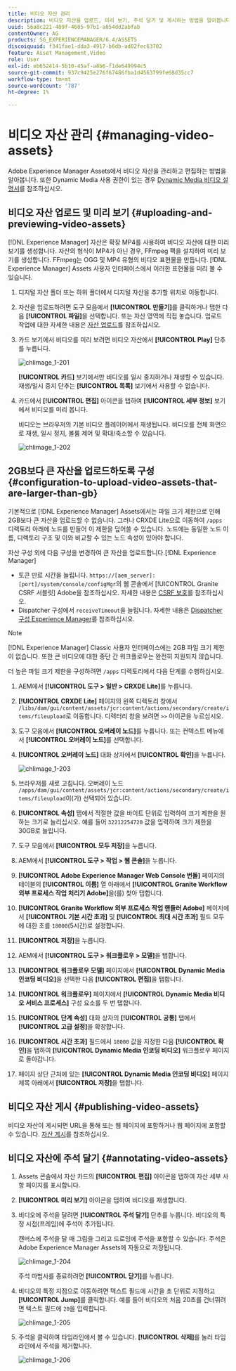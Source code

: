 ```yaml
---
title: 비디오 자산 관리
description: 비디오 자산을 업로드, 미리 보기, 주석 달기 및 게시하는 방법을 알아봅니다.
uuid: 56a8c221-409f-4605-97b1-a054dd2abfab
contentOwner: AG
products: SG_EXPERIENCEMANAGER/6.4/ASSETS
discoiquuid: f341fae1-dda3-4917-b6db-ad02fec63702
feature: Asset Management,Video
role: User
exl-id: eb652414-5b10-45af-a8b6-f1de649994c5
source-git-commit: 937c9425e276f67486fba1d4563799fe68d35cc7
workflow-type: tm+mt
source-wordcount: '787'
ht-degree: 1%

---
```


# 비디오 자산 관리 {#managing-video-assets}

Adobe Experience Manager Assets에서 비디오 자산을 관리하고 편집하는 방법을 알아봅니다. 또한 Dynamic Media 사용 권한이 있는 경우 [Dynamic Media 비디오 설명서](video.md)를 참조하십시오.

## 비디오 자산 업로드 및 미리 보기 {#uploading-and-previewing-video-assets}

[!DNL Experience Manager] 자산은 확장 MP4를 사용하여 비디오 자산에 대한 미리 보기를 생성합니다. 자산의 형식이 MP4가 아닌 경우, FFmpeg 팩을 설치하여 미리 보기를 생성합니다. FFmpeg는 OGG 및 MP4 유형의 비디오 표현물을 만듭니다. [!DNL Experience Manager] Assets 사용자 인터페이스에서 이러한 표현물을 미리 볼 수 있습니다.

1. 디지털 자산 폴더 또는 하위 폴더에서 디지털 자산을 추가할 위치로 이동합니다.
1. 자산을 업로드하려면 도구 모음에서 **[!UICONTROL 만들기]**&#x200B;를 클릭하거나 탭한 다음 **[!UICONTROL 파일]**&#x200B;을 선택합니다. 또는 자산 영역에 직접 놓습니다. 업로드 작업에 대한 자세한 내용은 [자산 업로드](managing-assets-touch-ui.md#uploading-assets)를 참조하십시오.
1. 카드 보기에서 비디오를 미리 보려면 비디오 자산에서 **[!UICONTROL Play]** 단추를 누릅니다.

   ![chlimage_1-201](assets/chlimage_1-201.png)

   **[!UICONTROL 카드]** 보기에서만 비디오를 일시 중지하거나 재생할 수 있습니다. 재생/일시 중지 단추는 **[!UICONTROL 목록]** 보기에서 사용할 수 없습니다.

1. 카드에서 **[!UICONTROL 편집]** 아이콘을 탭하여 **[!UICONTROL 세부 정보]** 보기에서 비디오를 미리 봅니다.

   비디오는 브라우저의 기본 비디오 플레이어에서 재생됩니다. 비디오를 전체 화면으로 재생, 일시 정지, 볼륨 제어 및 확대/축소할 수 있습니다.

   ![chlimage_1-202](assets/chlimage_1-202.png)

## 2GB보다 큰 자산을 업로드하도록 구성 {#configuration-to-upload-video-assets-that-are-larger-than-gb}

기본적으로 [!DNL Experience Manager] Assets에서는 파일 크기 제한으로 인해 2GB보다 큰 자산을 업로드할 수 없습니다. 그러나 CRXDE Lite으로 이동하여 `/apps` 디렉토리 아래에 노드를 만들어 이 제한을 덮어쓸 수 있습니다. 노드에는 동일한 노드 이름, 디렉토리 구조 및 이와 비교할 수 있는 노드 속성이 있어야 합니다.

자산 구성 외에 다음 구성을 변경하여 큰 자산을 업로드합니다.[!DNL Experience Manager]

* 토큰 만료 시간을 늘립니다. `https://[aem_server]:[port]/system/console/configMgr`의 웹 콘솔에서 [!UICONTROL Granite CSRF 서블릿] Adobe을 참조하십시오. 자세한 내용은 [CSRF 보호](/help/sites-developing/csrf-protection.md)를 참조하십시오.
* Dispatcher 구성에서 `receiveTimeout`을 늘립니다. 자세한 내용은 [Dispatcher 구성 Experience Manager](https://experienceleague.adobe.com/docs/experience-manager-dispatcher/using/configuring/dispatcher-configuration.html#renders-options)를 참조하십시오.

>[!NOTE]
>
>[!DNL Experience Manager] Classic 사용자 인터페이스에는 2GB 파일 크기 제한이 없습니다. 또한 큰 비디오에 대한 종단 간 워크플로우는 완전히 지원되지 않습니다.

더 높은 파일 크기 제한을 구성하려면 `/apps` 디렉토리에서 다음 단계를 수행하십시오.

1. AEM에서 **[!UICONTROL 도구 > 일반 > CRXDE Lite]**&#x200B;를 누릅니다.
1. **[!UICONTROL CRXDE Lite]** 페이지의 왼쪽 디렉토리 창에서 `/libs/dam/gui/content/assets/jcr:content/actions/secondary/create/items/fileupload`로 이동합니다. 디렉터리 창을 보려면 `>>` 아이콘을 누르십시오.
1. 도구 모음에서 **[!UICONTROL 오버레이 노드]**&#x200B;를 누릅니다. 또는 컨텍스트 메뉴에서 **[!UICONTROL 오버레이 노드]**&#x200B;를 선택합니다.
1. **[!UICONTROL 오버레이 노드]** 대화 상자에서 **[!UICONTROL 확인]**&#x200B;을 누릅니다.

   ![chlimage_1-203](assets/chlimage_1-203.png)

1. 브라우저를 새로 고칩니다. 오버레이 노드 `/apps/dam/gui/content/assets/jcr:content/actions/secondary/create/items/fileupload`이(가) 선택되어 있습니다.
1. **[!UICONTROL 속성]** 탭에서 적절한 값을 바이트 단위로 입력하여 크기 제한을 원하는 크기로 늘리십시오. 예를 들어 `32212254720` 값을 입력하여 크기 제한을 30GB로 늘립니다.

1. 도구 모음에서 **[!UICONTROL 모두 저장]**&#x200B;을 누릅니다.
1. AEM에서 **[!UICONTROL 도구 > 작업 > 웹 콘솔]**&#x200B;을 누릅니다.
1. **[!UICONTROL Adobe Experience Manager Web Console 번들]** 페이지의 테이블의 **[!UICONTROL 이름]** 열 아래에서 **[!UICONTROL Granite Workflow 외부 프로세스 작업 처리기 Adobe]**&#x200B;을(를) 찾아 탭합니다.
1. **[!UICONTROL Granite Workflow 외부 프로세스 작업 핸들러 Adobe]** 페이지에서 **[!UICONTROL 기본 시간 초과]** 및 **[!UICONTROL 최대 시간 초과]** 필드 모두에 대한 초를 `18000`(5시간)로 설정합니다.
1. **[!UICONTROL 저장]**&#x200B;을 누릅니다.
1. AEM에서 **[!UICONTROL 도구 > 워크플로우 > 모델]**&#x200B;을 탭합니다.
1. **[!UICONTROL 워크플로우 모델]** 페이지에서 **[!UICONTROL Dynamic Media 인코딩 비디오]**&#x200B;을 선택한 다음 **[!UICONTROL 편집]**&#x200B;을 탭합니다.
1. **[!UICONTROL 워크플로우]** 페이지에서 **[!UICONTROL Dynamic Media 비디오 서비스 프로세스]** 구성 요소를 두 번 탭합니다.
1. **[!UICONTROL 단계 속성]** 대화 상자의 **[!UICONTROL 공통]** 탭에서 **[!UICONTROL 고급 설정]**&#x200B;을 확장합니다.
1. **[!UICONTROL 시간 초과]** 필드에서 `18000` 값을 지정한 다음 **[!UICONTROL 확인]**&#x200B;을 탭하여 **[!UICONTROL Dynamic Media 인코딩 비디오]** 워크플로우 페이지로 돌아갑니다.
1. 페이지 상단 근처에 있는 **[!UICONTROL Dynamic Media 인코딩 비디오]** 페이지 제목 아래에서 **[!UICONTROL 저장]**&#x200B;을 탭합니다.

## 비디오 자산 게시 {#publishing-video-assets}

비디오 자산이 게시되면 URL을 통해 또는 웹 페이지에 포함하거나 웹 페이지에 포함할 수 있습니다. [자산 게시](publishing-dynamicmedia-assets.md)를 참조하십시오.

## 비디오 자산에 주석 달기 {#annotating-video-assets}

1. Assets 콘솔에서 자산 카드의 **[!UICONTROL 편집]** 아이콘을 탭하여 자산 세부 사항 페이지를 표시합니다.
1. **[!UICONTROL 미리 보기]** 아이콘을 탭하여 비디오를 재생합니다.
1. 비디오에 주석을 달려면 **[!UICONTROL 주석 달기]** 단추를 누릅니다. 비디오의 특정 시점(프레임)에 주석이 추가됩니다.

   캔버스에 주석을 달 때 그림을 그리고 드로잉에 주석을 포함할 수 있습니다. 주석은 Adobe Experience Manager Assets에 자동으로 저장됩니다.

   ![chlimage_1-204](assets/chlimage_1-204.png)

   주석 마법사를 종료하려면 **[!UICONTROL 닫기]**&#x200B;를 누릅니다.

1. 비디오의 특정 지점으로 이동하려면 텍스트 필드에 시간을 초 단위로 지정하고 **[!UICONTROL Jump]**&#x200B;를 클릭합니다. 예를 들어 비디오의 처음 20초를 건너뛰려면 텍스트 필드에 `20`을 입력합니다.

   ![chlimage_1-205](assets/chlimage_1-205.png)

1. 주석을 클릭하여 타임라인에서 볼 수 있습니다. **[!UICONTROL 삭제]**&#x200B;를 눌러 타임라인에서 주석을 제거합니다.

   ![chlimage_1-206](assets/chlimage_1-206.png)
